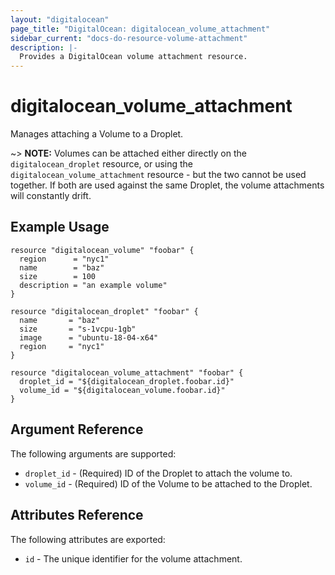 ```yaml
---
layout: "digitalocean"
page_title: "DigitalOcean: digitalocean_volume_attachment"
sidebar_current: "docs-do-resource-volume-attachment"
description: |-
  Provides a DigitalOcean volume attachment resource.
---
```


# digitalocean\_volume\_attachment

Manages attaching a Volume to a Droplet.

~> **NOTE:** Volumes can be attached either directly on the `digitalocean_droplet` resource, or using the `digitalocean_volume_attachment` resource - but the two cannot be used together. If both are used against the same Droplet, the volume attachments will constantly drift.


## Example Usage

```hcl
resource "digitalocean_volume" "foobar" {
  region      = "nyc1"
  name        = "baz"
  size        = 100
  description = "an example volume"
}

resource "digitalocean_droplet" "foobar" {
  name       = "baz"
  size       = "s-1vcpu-1gb"
  image      = "ubuntu-18-04-x64"
  region     = "nyc1"
}

resource "digitalocean_volume_attachment" "foobar" {
  droplet_id = "${digitalocean_droplet.foobar.id}"
  volume_id = "${digitalocean_volume.foobar.id}"
}
```

## Argument Reference

The following arguments are supported:

* `droplet_id` - (Required) ID of the Droplet to attach the volume to.
* `volume_id` - (Required) ID of the Volume to be attached to the Droplet.

## Attributes Reference

The following attributes are exported:

* `id` - The unique identifier for the volume attachment.

